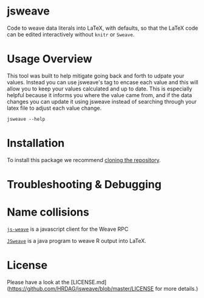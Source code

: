 # jsweave

Code to weave data literals into LaTeX, with defaults, so that the LaTeX code can be edited interactively without `knitr` or `Sweave`.

# Usage Overview 

This tool was built to help mitigate going back and forth to udpate your values. Instead you can use jsweave's 
tag to encase each value and this will allow you to keep your values calculated and up to date. This is especially helpful
because it informs you where the value came from, and if the data changes you can update it using jsweave instead of searching 
through your latex file to adjust each value change. 


```
jsweave --help 
```

# Installation  

To install this package we recommend [cloning the repository](https://help.github.com/articles/cloning-a-repository/). 

# Troubleshooting & Debugging

# Name collisions

[`js-weave`](https://www.npmjs.com/package/js-weave) is a javascript client for the Weave RPC

[`JSweave`](http://www.seinan-gu.ac.jp/~shito/jsweave/archives/manual.pdf) is a java program to weave R output into LaTeX.

# License

Please have a look at the [LICENSE.md] (https://github.com/HRDAG/jsweave/blob/master/LICENSE for more details.)


<!-- done. -->

